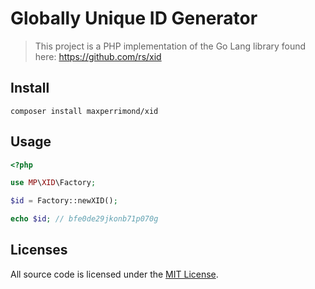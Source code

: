 # Globally Unique ID Generator

> This project is a PHP implementation of the Go Lang library found here: https://github.com/rs/xid

## Install

    composer install maxperrimond/xid

## Usage

```php
<?php

use MP\XID\Factory;

$id = Factory::newXID();

echo $id; // bfe0de29jkonb71p070g
```

## Licenses

All source code is licensed under the [MIT License](LICENSE).
